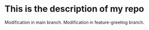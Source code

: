 # This is the description of my repo
 Modification in main branch.
 Modification in feature-greeting branch.